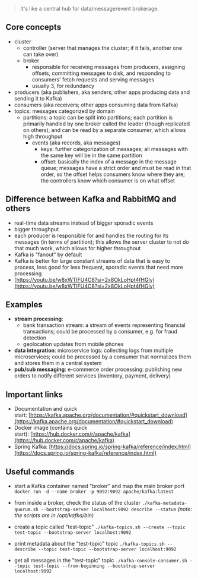 > It's like a central hub for data/message/event brokerage.

## Core concepts

- cluster
    - controller (server that manages the cluster; if it fails, another one can take over)
    - broker
        - responsible for receiving messages from producers, assigning offsets, committing messages to disk, and responding to consumers' fetch requests and serving messages
        - usually 3, for redundancy
- producers (aka publishers, aka senders; other apps producing data and sending it to Kafka)
- consumers (aka receivers; other apps consuming data from Kafka)
- topics: messages categorized by domain
    - partitions: a topic can be split into partitions; each partition is primarily handled by one broker called the leader (though replicated on others), and can be read by a separate consumer, which allows high throughput
        - events (aka records, aka messages)
            - keys: further categorization of messages; all messages with the same key will be in the same partition
            - offset: basically the index of a message in the message queue; messages have a strict order and must be read in that order, so the offset helps consumers know where they are; the controllers know which consumer is on what offset

## Difference between Kafka and RabbitMQ and others
- real-time data streams instead of bigger sporadic events
- bigger throughput
- each producer is responsible for and handles the routing for its messages (in terms of partition); this allows the server cluster to not do that much work, which allows for higher throughout
- Kafka is "fanout" by default
- Kafka is better for large constant streams of data that is easy to process, less good for less frequent, sporadic events that need more processing
- [https://youtu.be/w8xWTIFU4C8?si=2x8OkLoHpt4fHGlv](https://youtu.be/w8xWTIFU4C8?si=2x8OkLoHpt4fHGlv)


## Examples
- **stream processing**:
    - bank transaction stream: a stream of events representing financial transactions; could be processed by a consumer, e.g. for fraud detection
    - geolocation updates from mobile phones
- **data integration**: microservice logs: collecting logs from multiple microservices; could be processed by a consumer that normalizes them and stores them in a central system
- **pub/sub messaging**: e-commerce order processing: publishing new orders to notify different services (inventory, payment, delivery)


## Important links
- Documentation and quick start: [https://kafka.apache.org/documentation/#quickstart_download](https://kafka.apache.org/documentation/#quickstart_download)
- Docker image (contains quick start): [https://hub.docker.com/r/apache/kafka](https://hub.docker.com/r/apache/kafka)
- Spring Kafka: [https://docs.spring.io/spring-kafka/reference/index.html](https://docs.spring.io/spring-kafka/reference/index.html)


## Useful commands

- start a Kafka container named "broker" and map the main broker port
  `docker run -d --name broker -p 9092:9092 apache/kafka:latest`

- from inside a broker, check the status of the cluster
  `./kafka-metadata-quorum.sh --bootstrap-server localhost:9092 describe --status`
  *(note: the scripts are in /opt/kafka/bin)*

- create a topic called "test-topic"
  `./kafka-topics.sh --create --topic test-topic --bootstrap-server localhost:9092`

- print metadata about the "test-topic" topic
  `./kafka-topics.sh --describe --topic test-topic --bootstrap-server localhost:9092`

- get all messages in the "test-topic" topic
  `./kafka-console-consumer.sh --topic test-topic --from-beginning --bootstrap-server localhost:9092`

